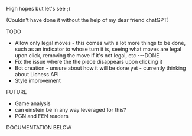 High hopes but let's see ;)

(Couldn't have done it without the help of my dear friend chatGPT)

TODO
* Allow only legal moves - this comes with a lot more things to be done, such as an indicator to whose turn it is, seeing what moves are legal upon click, removing the move if it's not legal, etc    ---DONE
* Fix the issue where the the piece disappears upon clicking it
* Bot creation - unsure about how it will be done yet - currently thinking about Lichess API 
* Style improvement


FUTURE
* Game analysis
* can einstein be in any way leveraged for this?
* PGN and FEN readers




DOCUMENTATION BELOW


